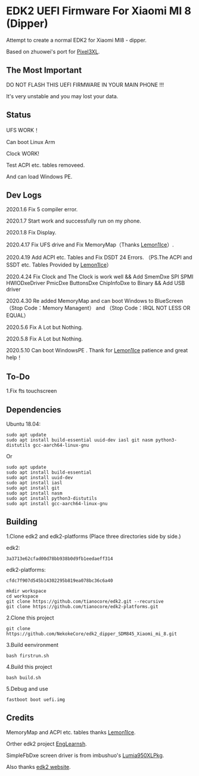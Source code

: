 # EDK2 UEFI Firmware For Xiaomi MI 8 (Dipper)
Attempt to create a normal EDK2 for Xiaomi MI8 - dipper.

Based on zhuowei's port for [Pixel3XL](https://github.com/Pixel3Dev/edk2-pixel3/).

## The Most Important
DO NOT FLASH THIS UEFI FIRMWARE IN YOUR MAIN PHONE !!!

It's very unstable and you may lost your data.

## Status 
 UFS WORK！

 Can boot Linux Arm

 Clock WORK!

 Test ACPI etc. tables removeed.

 And can load Windows PE.

## Dev Logs
2020.1.6 Fix 5 compiler error.

2020.1.7 Start work and successfully run on my phone.

2020.1.8 Fix Display.

2020.4.17 Fix UFS drive and Fix MemoryMap（Thanks [Lemon1Ice](https://github.com/Lemon1Ice)）.

2020.4.19 Add ACPI etc. Tables and Fix DSDT 24 Errors. （PS.The ACPI and SSDT etc. Tables Provided by [Lemon1Ice](https://github.com/Lemon1Ice)）

2020.4.24 Fix Clock and The Clock is work well && Add SmemDxe SPI SPMI HWIODxeDriver PmicDxe ButtonsDxe ChipInfoDxe to Binary && Add USB driver

2020.4.30 Re added MemoryMap and can boot Windows to BlueScreen（Stop Code：Memory Managent） and （Stop Code：IRQL NOT LESS OR EQUAL）

2020.5.6 Fix A Lot but Nothing.

2020.5.8 Fix A Lot but Nothing.

2020.5.10 Can boot WindowsPE . Thank for [Lemon1Ice](https://github.com/Lemon1Ice) patience and great help！

## To-Do
1.Fix fts touchscreen

## Dependencies

Ubuntu 18.04:

```
sudo apt update
sudo apt install build-essential uuid-dev iasl git nasm python3-distutils gcc-aarch64-linux-gnu
```
Or
```
sudo apt update
sudo apt install build-essential
sudo apt install uuid-dev
sudo apt install iasl
sudo apt install git
sudo apt install nasm
sudo apt install python3-distutils
sudo apt install gcc-aarch64-linux-gnu
```


## Building
1.Clone edk2 and edk2-platforms (Place three directories side by side.)

edk2:
```
3a3713e62cfad00d78bb938b0d9fb1eedaeff314
```

edk2-platforms:
```
cfdc7f907d545b14302295b819ea078bc36c6a40
```

```
mkdir workspace
cd workspace
git clone https://github.com/tianocore/edk2.git --recursive
git clone https://github.com/tianocore/edk2-platforms.git
```

2.Clone this project
```
git clone https://github.com/NekokeCore/edk2_dipper_SDM845_Xiaomi_mi_8.git
```

3.Build eenvironment
```
bash firstrun.sh
```

4.Build this project
```
bash build.sh
```
5.Debug and use
```
fastboot boot uefi.img
```

## Credits
MemoryMap and ACPI etc. tables thanks [Lemon1Ice](https://github.com/Lemon1Ice).

Orther edk2 project [EngLearnsh](https://github.com/EngLearnsh/edk2-dipper).

SimpleFbDxe screen driver is from imbushuo's [Lumia950XLPkg](https://github.com/WOA-Project/Lumia950XLPkg).

Also thanks [edk2 website](https://github.com/tianocore/tianocore.github.io/wiki/Using-EDK-II-with-Native-GCC#Install_required_software_from_apt).
